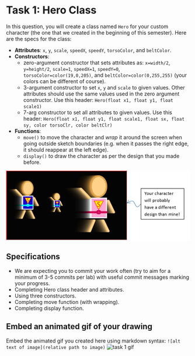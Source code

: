 # Task 1: Hero Class

In this question, you will create a class named `Hero` for your custom character (the one that we created in the beginning of this semester). Here are the specs for the class:

- **Attributes**: `x`, `y`, `scale`, `speedX`, `speedY`, `torsoColor`, and `beltColor`.
- **Constructors**:
  - zero-argument constructor that sets attributes as: `x=width/2`, `y=height/2`, `scale=1`, `speedX=1`, `speedY=0`, `torsoColor=color(19,0,205)`, and `beltColor=color(0,255,255)` (your colors can be different of course).
  - 3-argument constructor to set `x`, `y` and `scale` to given values. Other attributes should use the same values used in the zero argument constructor. Use this header: `Hero(float x1, float y1, float scale1)`
  - 7-arg constructor to set all attributes to given values. Use this header: `Hero(float x1, float y1, float scale1, float sx, float sy, color torsoClr, color beltClr)`
- **Functions**:
  - `move()` to move the character and _wrap_ it around the screen when going outside sketch boundaries (e.g. when it passes the right edge, it should reappear at the left edge).
  - `display()` to draw the character as per the design that you made before.

![](../images/Q1_Hero.png)

## Specifications

- We are expecting you to commit your work often (try to aim for a minimum of 3-5 commits per lab) with useful commit messages marking your progress.
- Completing Hero class header and attributes.
- Using three constructors.
- Completing move function (with wrapping).
- Completing display function.

## Embed an animated gif of your drawing

Embed the animated gif you created here using markdown syntax: `![alt text of image](relative path to image)`
![task 1 gif](/lab/animations/task1.gif)
